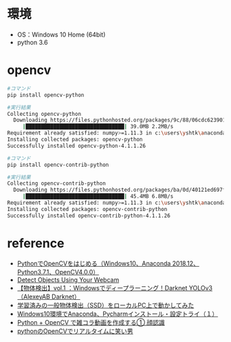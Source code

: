 
# 環境
- OS：Windows 10 Home (64bit)
- python 3.6



# opencv
```sh
#コマンド
pip install opencv-python
```
```sh
#実行結果
Collecting opencv-python
  Downloading https://files.pythonhosted.org/packages/9c/88/06cdc6239013e13aec97f474638fc4e7c00e5b7fb954a1d0ec2a5fc8db7a/opencv_python-4.1.1.26-cp36-cp36m-win_amd64.whl (39.0MB)
     |████████████████████████████████| 39.0MB 2.2MB/s
Requirement already satisfied: numpy>=1.11.3 in c:\users\yshtk\anaconda3\envs\obj-detect\lib\site-packages (from opencv-python) (1.17.2)
Installing collected packages: opencv-python
Successfully installed opencv-python-4.1.1.26
```
```sh
#コマンド
pip install opencv-contrib-python
```
```sh
#実行結果
Collecting opencv-contrib-python
  Downloading https://files.pythonhosted.org/packages/ba/0d/40121ed697f6105b9ffafc0e455e955ba8cbff2dda239cf188d24525be5b/opencv_contrib_python-4.1.1.26-cp36-cp36m-win_amd64.whl (45.4MB)
     |████████████████████████████████| 45.4MB 6.8MB/s
Requirement already satisfied: numpy>=1.11.3 in c:\users\yshtk\anaconda3\envs\obj-detect\lib\site-packages (from opencv-contrib-python) (1.17.2)
Installing collected packages: opencv-contrib-python
Successfully installed opencv-contrib-python-4.1.1.26
```


# reference
- [PythonでOpenCVをはじめる（Windows10、Anaconda 2018.12、Python3.7.1、OpenCV4.0.0）](https://qiita.com/SatoshiGachiFujimoto/items/94da93f88578b87f6a89)
- [Detect Objects Using Your Webcam](https://tensorflow-object-detection-api-tutorial.readthedocs.io/en/latest/camera.html)
- [【物体検出】vol.1 ：Windowsでディープラーニング！Darknet YOLOv3（AlexeyAB Darknet）](https://www.nakasha.co.jp/future/ai/windowsdarknet_yolov3alexeyab_darknet.html)
- [学習済みの一般物体検出（SSD）をローカルPC上で動かしてみた](https://masaeng.hatenablog.com/entry/2019/02/24/223153)
- [Windows10環境でAnaconda、Pycharmインストール・設定トライ（１）](https://qiita.com/suJiJi/items/665f24b823506df0b5ab)
- [Python + OpenCV で雑コラ動画を作成する① 顔認識](https://qiita.com/k_sui_14/items/5386db1a118103b1828f)
- [pythonのOpenCVでリアルタイムに笑い男](https://blanktar.jp/blog/2015/02/python-opencv-realtime-lauhgingman.html)